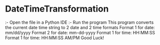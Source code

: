 # DateTimeTransformation
:- Open the file in a Python IDE
:- Run the program
This program converts the current date time string to 2 date and 2 time formats
Format 1 for date: mm/dd/yyyy
Format 2 for date: mm-dd-yyyy
Format 1 for time: HH:MM:SS
Format 1 for time: HH:MM:SS AM/PM
Good Luck!
